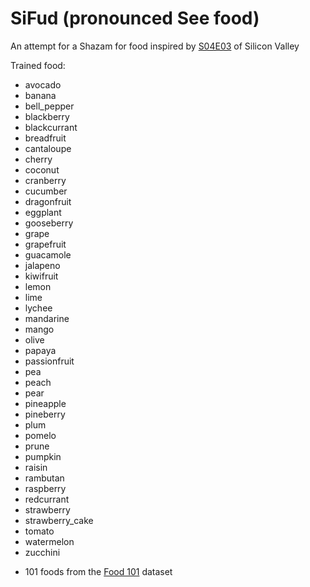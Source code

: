 # SiFud (pronounced See food)
An attempt for a Shazam for food inspired by [S04E03](https://www.youtube.com/watch?v=LDQcgkDn0yU) of Silicon Valley

Trained food:
* avocado
* banana
* bell_pepper
* blackberry
* blackcurrant
* breadfruit
* cantaloupe
* cherry
* coconut
* cranberry
* cucumber
* dragonfruit
* eggplant
* gooseberry
* grape
* grapefruit
* guacamole
* jalapeno
* kiwifruit
* lemon
* lime
* lychee
* mandarine
* mango
* olive
* papaya
* passionfruit
* pea
* peach
* pear
* pineapple
* pineberry
* plum
* pomelo
* prune
* pumpkin
* raisin
* rambutan
* raspberry
* redcurrant
* strawberry
* strawberry_cake
* tomato
* watermelon
* zucchini
+ 101 foods from the [Food 101](https://www.kaggle.com/kmader/food41) dataset
